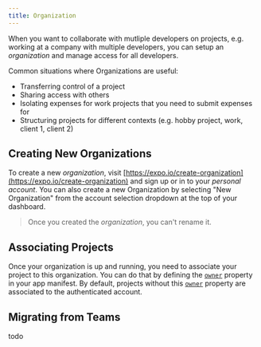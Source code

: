 ```yaml
---
title: Organization
---
```


When you want to collaborate with mutliple developers on projects, e.g. working at a company with multiple developers, you can setup an _organization_ and manage access for all developers.

Common situations where Organizations are useful:

- Transferring control of a project
- Sharing access with others
- Isolating expenses for work projects that you need to submit expenses for
- Structuring projects for different contexts (e.g. hobby project, work, client 1, client 2)

## Creating New Organizations

To create a new _organization_, visit [https://expo.io/create-organization](https://expo.io/create-organization) and sign up or in to your _personal account_. You can also create a new Organization by selecting "New Organization" from the account selection dropdown at the top of your dashboard.

> Once you created the _organization_, you can't rename it.

## Associating Projects

Once your organization is up and running, you need to associate your project to this organization. You can do that by defining the [`owner`](../../versions/v38.0.0/config/app/#owner) property in your app manifest. By default, projects without this [`owner`](../../versions/v38.0.0/config/app/#owner) property are associated to the authenticated account.

## Migrating from Teams

todo
